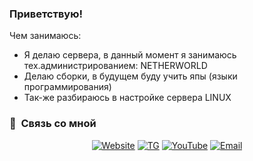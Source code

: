 ### Приветствую!

Чем занимаюсь:

- Я делаю сервера, в данный момент я занимаюсь тех.администрированием: NETHERWORLD
- Делаю сборки, в будущем буду учить япы (языки программирования)
- Так-же разбираюсь в настройке сервера LINUX

<h3> 📱 &nbsp;Связь со мной </h3>

<p align="center">
<a href="https://atgxxl.hollyworld.fun"><img alt="Website" src="https://img.shields.io/badge/WebSite-atgxxl.hollyworld.fun-blue?style=flat-square&logo=google-chrome"></a>
<a href="https://t.me/atgxxl"><img alt="TG" src="https://img.shields.io/badge/TG-atgxxl-blue?style=flat-square&logo=telegram"></a>
<a href="https://youtube.com/channel/UCQX3RPhGOhmyeuoRe2vQbiA/"><img alt="YouTube" src="https://img.shields.io/badge/YouTube-atgxxl-blue?style=flat-square&logo=youtube"></a>
<a href="mailto:atgxxl@hollyworld.fun"><img alt="Email" src="https://img.shields.io/badge/Email-atgxxl@hollyworld.fun-blue?style=flat-square&logo=gmail"></a>
</p>
